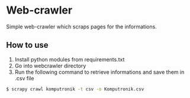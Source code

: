 # Web-crawler
Simple web-crawler which scraps pages for the informations.

## How to use
1. Install python modules from requirements.txt
2. Go into webcrawler directory
3. Run the following command to retrieve informations and save them in .csv file
```bash
$ scrapy crawl komputronik -t csv -o Komputronik.csv
```
